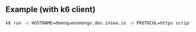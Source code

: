 
## Example (with k6 client)

```bash
k6 run -e HOSTNAME=demoqueenmongo.dev.insee.io -e PROTOCOL=https script.js
```